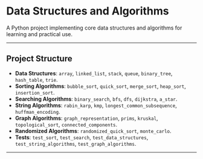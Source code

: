 # Data Structures and Algorithms

A Python project implementing core data structures and algorithms for learning and practical use.

---

## Project Structure

- **Data Structures**: `array`, `linked_list`, `stack`, `queue`, `binary_tree`, `hash_table`, `trie`.
- **Sorting Algorithms**: `bubble_sort`, `quick_sort`, `merge_sort`, `heap_sort`, `insertion_sort`.
- **Searching Algorithms**: `binary_search`, `bfs`, `dfs`, `dijkstra`, `a_star`.
- **String Algorithms**: `rabin_karp`, `kmp`, `longest_common_subsequence`, `huffman_encoding`.
- **Graph Algorithms**: `graph_representation`, `prims`, `kruskal`, `topological_sort`, `connected_components`.
- **Randomized Algorithms**: `randomized_quick_sort`, `monte_carlo`.
- **Tests**: `test_sort`, `test_search`, `test_data_structures`, `test_string_algorithms`, `test_graph_algorithms`.

---